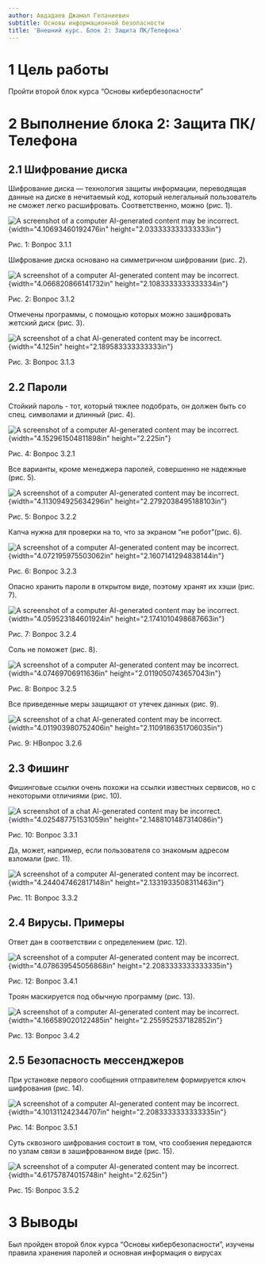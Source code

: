 ```yaml
---
author: Авдадаев Джамал Геланиевич
subtitle: Основы информационной безопасности
title: 'Внешний курс. Блок 2: Защита ПК/Телефона'
---
```


1 Цель работы
=============

Пройти второй блок курса “Основы кибербезопасности”

2 Выполнение блока 2: Защита ПК/Телефона
========================================

2.1 Шифрование диска
--------------------

Шифрование диска — технология защиты информации, переводящая данные на
диске в нечитаемый код, который нелегальный пользователь не сможет легко
расшифровать. Соответственно, можно (рис. 1).

![A screenshot of a computer AI-generated content may be
incorrect.](media/image1.png){width="4.10693460192476in"
height="2.033333333333333in"}

Рис. 1: Вопрос 3.1.1

Шифрование диска основано на симметричном шифровании (рис. 2).

![A screenshot of a computer AI-generated content may be
incorrect.](media/image2.png){width="4.066820866141732in"
height="2.1083333333333334in"}

Рис. 2: Вопрос 3.1.2

Отмечены программы, с помощью которых можно зашифровать жетский диск
(рис. 3).

![A screenshot of a chat AI-generated content may be
incorrect.](media/image3.png){width="4.125in"
height="2.189583333333333in"}

Рис. 3: Вопрос 3.1.3

2.2 Пароли
----------

Стойкий пароль - тот, который тяжлее подобрать, он должен быть со спец.
символами и длинный (рис. 4).

![A screenshot of a computer AI-generated content may be
incorrect.](media/image4.png){width="4.152961504811898in"
height="2.225in"}

Рис. 4: Вопрос 3.2.1

Все варианты, кроме менеджера паролей, совершенно не надежные (рис. 5).

![A screenshot of a computer AI-generated content may be
incorrect.](media/image5.png){width="4.113094925634296in"
height="2.2792038495188103in"}

Рис. 5: Вопрос 3.2.2

Капча нужна для проверки на то, что за экраном “не робот”(рис. 6).

![A screenshot of a computer AI-generated content may be
incorrect.](media/image6.png){width="4.072195975503062in"
height="2.1607141294838144in"}

Рис. 6: Вопрос 3.2.3

Опасно хранить пароли в открытом виде, поэтому хранят их хэши (рис. 7).

![A screenshot of a computer AI-generated content may be
incorrect.](media/image7.png){width="4.059523184601924in"
height="2.1741010498687663in"}

Рис. 7: Вопрос 3.2.4

Соль не поможет (рис. 8).

![A screenshot of a computer AI-generated content may be
incorrect.](media/image8.png){width="4.07469706911636in"
height="2.0119050743657043in"}

Рис. 8: Вопрос 3.2.5

Все приведенные меры защищают от утечек данных (рис. 9).

![A screenshot of a chat AI-generated content may be
incorrect.](media/image9.png){width="4.011903980752406in"
height="2.1109186351706035in"}

Рис. 9: НВопрос 3.2.6

2.3 Фишинг
----------

Фишинговые ссылки очень похожи на ссылки известных сервисов, но с
некоторыми отличиями (рис. 10).

![A screenshot of a chat AI-generated content may be
incorrect.](media/image10.png){width="4.025487751531059in"
height="2.1488101487314086in"}

Рис. 10: Вопрос 3.3.1

Да, может, например, если пользователя со знакомым адресом взломали
(рис. 11).

![A screenshot of a computer AI-generated content may be
incorrect.](media/image11.png){width="4.244047462817148in"
height="2.1331933508311463in"}

Рис. 11: Вопрос 3.3.2

2.4 Вирусы. Примеры
-------------------

Ответ дан в соответствии с определением (рис. 12).

![A screenshot of a computer AI-generated content may be
incorrect.](media/image12.png){width="4.078639545056868in"
height="2.2083333333333335in"}

Рис. 12: Вопрос 3.4.1

Троян маскируется под обычную программу (рис. 13).

![A screenshot of a computer AI-generated content may be
incorrect.](media/image13.png){width="4.166589020122485in"
height="2.255952537182852in"}

Рис. 13: Вопрос 3.4.2

2.5 Безопасность мессенджеров
-----------------------------

При установке первого сообщения отправителем формируется ключ шифрования
(рис. 14).

![A screenshot of a computer AI-generated content may be
incorrect.](media/image14.png){width="4.101311242344707in"
height="2.2083333333333335in"}

Рис. 14: Вопрос 3.5.1

Суть сквозного шифрования состоит в том, что сообзения передаются по
узлам связи в зашифрованном виде (рис. 15).

![A screenshot of a computer AI-generated content may be
incorrect.](media/image15.png){width="4.61757874015748in"
height="2.625in"}

Рис. 15: Вопрос 3.5.2

3 Выводы
========

Был пройден второй блок курса “Основы кибербезопасности”, изучены
правила хранения паролей и основная информация о вирусах
